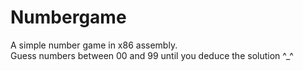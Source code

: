 # Numbergame
A simple number game in x86 assembly.<br>
Guess numbers between 00 and 99 until you deduce the solution ^_^
